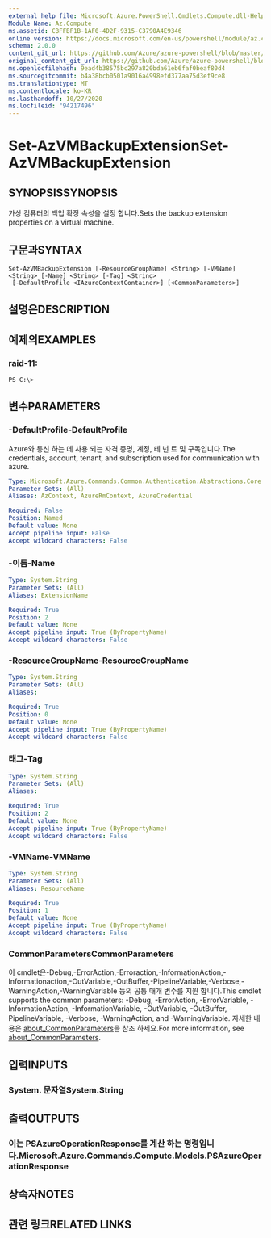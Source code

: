 ```yaml
---
external help file: Microsoft.Azure.PowerShell.Cmdlets.Compute.dll-Help.xml
Module Name: Az.Compute
ms.assetid: CBFFBF1B-1AF0-4D2F-9315-C3790A4E9346
online version: https://docs.microsoft.com/en-us/powershell/module/az.compute/set-azvmbackupextension
schema: 2.0.0
content_git_url: https://github.com/Azure/azure-powershell/blob/master/src/Compute/Compute/help/Set-AzVMBackupExtension.md
original_content_git_url: https://github.com/Azure/azure-powershell/blob/master/src/Compute/Compute/help/Set-AzVMBackupExtension.md
ms.openlocfilehash: 9ead4b38575bc297a820bda61eb6faf0beaf80d4
ms.sourcegitcommit: b4a38bcb0501a9016a4998efd377aa75d3ef9ce8
ms.translationtype: MT
ms.contentlocale: ko-KR
ms.lasthandoff: 10/27/2020
ms.locfileid: "94217496"
---
```

# <span data-ttu-id="7eee1-101">Set-AzVMBackupExtension</span><span class="sxs-lookup"><span data-stu-id="7eee1-101">Set-AzVMBackupExtension</span></span>

## <span data-ttu-id="7eee1-102">SYNOPSIS</span><span class="sxs-lookup"><span data-stu-id="7eee1-102">SYNOPSIS</span></span>
<span data-ttu-id="7eee1-103">가상 컴퓨터의 백업 확장 속성을 설정 합니다.</span><span class="sxs-lookup"><span data-stu-id="7eee1-103">Sets the backup extension properties on a virtual machine.</span></span>

## <span data-ttu-id="7eee1-104">구문과</span><span class="sxs-lookup"><span data-stu-id="7eee1-104">SYNTAX</span></span>

```
Set-AzVMBackupExtension [-ResourceGroupName] <String> [-VMName] <String> [-Name] <String> [-Tag] <String>
 [-DefaultProfile <IAzureContextContainer>] [<CommonParameters>]
```

## <span data-ttu-id="7eee1-105">설명은</span><span class="sxs-lookup"><span data-stu-id="7eee1-105">DESCRIPTION</span></span>

## <span data-ttu-id="7eee1-106">예제의</span><span class="sxs-lookup"><span data-stu-id="7eee1-106">EXAMPLES</span></span>

### <span data-ttu-id="7eee1-107">raid-1</span><span class="sxs-lookup"><span data-stu-id="7eee1-107">1:</span></span>
```
PS C:\>
```

## <span data-ttu-id="7eee1-108">변수</span><span class="sxs-lookup"><span data-stu-id="7eee1-108">PARAMETERS</span></span>

### <span data-ttu-id="7eee1-109">-DefaultProfile</span><span class="sxs-lookup"><span data-stu-id="7eee1-109">-DefaultProfile</span></span>
<span data-ttu-id="7eee1-110">Azure와 통신 하는 데 사용 되는 자격 증명, 계정, 테 넌 트 및 구독입니다.</span><span class="sxs-lookup"><span data-stu-id="7eee1-110">The credentials, account, tenant, and subscription used for communication with azure.</span></span>

```yaml
Type: Microsoft.Azure.Commands.Common.Authentication.Abstractions.Core.IAzureContextContainer
Parameter Sets: (All)
Aliases: AzContext, AzureRmContext, AzureCredential

Required: False
Position: Named
Default value: None
Accept pipeline input: False
Accept wildcard characters: False
```

### <span data-ttu-id="7eee1-111">-이름</span><span class="sxs-lookup"><span data-stu-id="7eee1-111">-Name</span></span>
```yaml
Type: System.String
Parameter Sets: (All)
Aliases: ExtensionName

Required: True
Position: 2
Default value: None
Accept pipeline input: True (ByPropertyName)
Accept wildcard characters: False
```

### <span data-ttu-id="7eee1-112">-ResourceGroupName</span><span class="sxs-lookup"><span data-stu-id="7eee1-112">-ResourceGroupName</span></span>
```yaml
Type: System.String
Parameter Sets: (All)
Aliases:

Required: True
Position: 0
Default value: None
Accept pipeline input: True (ByPropertyName)
Accept wildcard characters: False
```

### <span data-ttu-id="7eee1-113">태그</span><span class="sxs-lookup"><span data-stu-id="7eee1-113">-Tag</span></span>
```yaml
Type: System.String
Parameter Sets: (All)
Aliases:

Required: True
Position: 2
Default value: None
Accept pipeline input: True (ByPropertyName)
Accept wildcard characters: False
```

### <span data-ttu-id="7eee1-114">-VMName</span><span class="sxs-lookup"><span data-stu-id="7eee1-114">-VMName</span></span>
```yaml
Type: System.String
Parameter Sets: (All)
Aliases: ResourceName

Required: True
Position: 1
Default value: None
Accept pipeline input: True (ByPropertyName)
Accept wildcard characters: False
```

### <span data-ttu-id="7eee1-115">CommonParameters</span><span class="sxs-lookup"><span data-stu-id="7eee1-115">CommonParameters</span></span>
<span data-ttu-id="7eee1-116">이 cmdlet은-Debug,-ErrorAction,-Erroraction,-InformationAction,-Informationaction,-OutVariable,-OutBuffer,-PipelineVariable,-Verbose,-WarningAction,-WarningVariable 등의 공통 매개 변수를 지원 합니다.</span><span class="sxs-lookup"><span data-stu-id="7eee1-116">This cmdlet supports the common parameters: -Debug, -ErrorAction, -ErrorVariable, -InformationAction, -InformationVariable, -OutVariable, -OutBuffer, -PipelineVariable, -Verbose, -WarningAction, and -WarningVariable.</span></span> <span data-ttu-id="7eee1-117">자세한 내용은 [about_CommonParameters](http://go.microsoft.com/fwlink/?LinkID=113216)을 참조 하세요.</span><span class="sxs-lookup"><span data-stu-id="7eee1-117">For more information, see [about_CommonParameters](http://go.microsoft.com/fwlink/?LinkID=113216).</span></span>

## <span data-ttu-id="7eee1-118">입력</span><span class="sxs-lookup"><span data-stu-id="7eee1-118">INPUTS</span></span>

### <span data-ttu-id="7eee1-119">System. 문자열</span><span class="sxs-lookup"><span data-stu-id="7eee1-119">System.String</span></span>

## <span data-ttu-id="7eee1-120">출력</span><span class="sxs-lookup"><span data-stu-id="7eee1-120">OUTPUTS</span></span>

### <span data-ttu-id="7eee1-121">이는 PSAzureOperationResponse를 계산 하는 명령입니다.</span><span class="sxs-lookup"><span data-stu-id="7eee1-121">Microsoft.Azure.Commands.Compute.Models.PSAzureOperationResponse</span></span>

## <span data-ttu-id="7eee1-122">상속자</span><span class="sxs-lookup"><span data-stu-id="7eee1-122">NOTES</span></span>

## <span data-ttu-id="7eee1-123">관련 링크</span><span class="sxs-lookup"><span data-stu-id="7eee1-123">RELATED LINKS</span></span>
